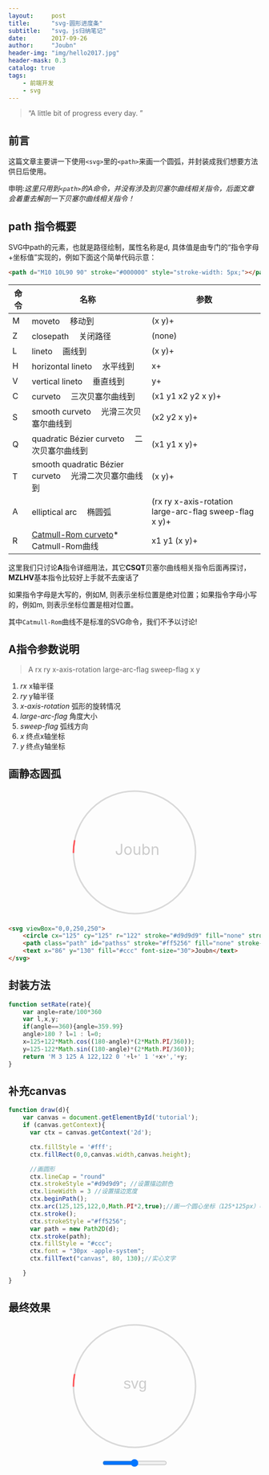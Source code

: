 ```yaml
---
layout:     post
title:      "svg-圆形进度条"
subtitle:   "svg，js归纳笔记"
date:       2017-09-26
author:     "Joubn"
header-img: "img/hello2017.jpg"
header-mask: 0.3
catalog: true
tags:
    - 前端开发
    - svg
---
```


> “A little bit of progress every day. ”

## 前言

这篇文章主要讲一下使用`<svg>`里的`<path>`来画一个圆弧，并封装成我们想要方法供日后使用。

申明:*这里只用到`<path>`的A命令，并没有涉及到贝塞尔曲线相关指令，后面文章会着重去解剖一下贝塞尔曲线相关指令！*

## path 指令概要

SVG中path的元素，也就是路径绘制，属性名称是d, 具体值是由专门的“指令字母+坐标值”实现的，例如下面这个简单代码示意：

```html
<path d="M10 10L90 90" stroke="#000000" style="stroke-width: 5px;"></path>
```
<table cellspacing="1" cellpadding="0" class="params_table">
    <thead>
        <tr>
            <th>命令</th>
            <th>名称</th>
            <th>参数</th>
        </tr>
    </thead>
    <tbody>
        <tr>
            <td>M</td>
            <td>moveto  移动到</td>
            <td>(x y)+</td>
        </tr>
        <tr>
            <td>Z</td>
            <td>closepath  关闭路径</td>
            <td>(none)</td>
        </tr>
        <tr>
            <td>L</td>
            <td>lineto  画线到</td>
            <td>(x y)+</td>
        </tr>
        <tr>
            <td>H</td>
            <td>horizontal lineto  水平线到</td>
            <td>x+</td>
        </tr>
        <tr>
            <td>V</td>
            <td>vertical lineto  垂直线到</td>
            <td>y+</td>
        </tr>
        <tr>
            <td>C</td>
            <td>curveto  三次贝塞尔曲线到</td>
            <td>(x1 y1 x2 y2 x y)+</td>
        </tr>
        <tr>
            <td>S</td>
            <td>smooth curveto  光滑三次贝塞尔曲线到</td>
            <td>(x2 y2 x y)+</td>
        </tr>
        <tr>
            <td>Q</td>
            <td>quadratic Bézier curveto  二次贝塞尔曲线到</td>
            <td>(x1 y1 x y)+</td>
        </tr>
        <tr>
            <td>T</td>
            <td>smooth quadratic Bézier curveto  光滑二次贝塞尔曲线到</td>
            <td>(x y)+</td>
        </tr>
        <tr>
            <td>A</td>
            <td>elliptical arc  椭圆弧</td>
            <td>(rx ry x-axis-rotation large-arc-flag sweep-flag x y)+</td>
        </tr>
        <tr>
            <td>R</td>
            <td><a href="http://en.wikipedia.org/wiki/Catmull–Rom_spline#Catmull.E2.80.93Rom_spline">Catmull-Rom curveto</a>*  Catmull-Rom曲线</td>
            <td>x1 y1 (x y)+</td>
        </tr>
    </tbody>
</table>

这里我们只讨论**A**指令详细用法，其它**CSQT**贝塞尔曲线相关指令后面再探讨，**MZLHV**基本指令比较好上手就不去废话了

如果指令字母是大写的，例如M, 则表示坐标位置是绝对位置；如果指令字母小写的，例如m, 则表示坐标位置是相对位置。

其中`Catmull-Rom`曲线不是标准的SVG命令，我们不予以讨论!

## A指令参数说明

>A rx ry x-axis-rotation large-arc-flag sweep-flag x y

1. *rx*               x轴半径
2. *ry*               y轴半径
3. *x-axis-rotation*  弧形的旋转情况
4. *large-arc-flag*   角度大小
5. *sweep-flag*       弧线方向
6. *x*                终点x轴坐标
7. *y*                终点y轴坐标

## 画静态圆孤

<div style="text-align:center;margin-bottom:20px;">
<svg style="width:250px; margin:0 auto;" viewBox="0,0,250,250"><circle cx="125" cy="125" r="122" stroke="#d9d9d9" fill="none" stroke-width="3"></circle><path class="path" stroke="#ff5256" fill="none" stroke-width="3" stroke-linecap="round" d="M 3 125 A 122,122 0 0 1 247,125"></path><text x="86" y="130" fill="#ccc" font-size="30">Joubn</text></svg>
</div>

```html
<svg viewBox="0,0,250,250">
    <circle cx="125" cy="125" r="122" stroke="#d9d9d9" fill="none" stroke-width="3"></circle>
    <path class="path" id="pathss" stroke="#ff5256" fill="none" stroke-width="3" stroke-linecap="round" d="M 3 125 A 122,122 0 0 1 247,125"></path>
    <text x="86" y="130" fill="#ccc" font-size="30">Joubn</text>
</svg>
```

## 封装方法

```js
function setRate(rate){
    var angle=rate/100*360
    var l,x,y;
    if(angle==360){angle=359.99}
    angle>180 ? l=1 : l=0;
    x=125+122*Math.cos((180-angle)*(2*Math.PI/360));
    y=125-122*Math.sin((180-angle)*(2*Math.PI/360));
    return 'M 3 125 A 122,122 0 '+l+' 1 '+x+','+y;
}
```
## 补充canvas

```js
function draw(d){
    var canvas = document.getElementById('tutorial');
    if (canvas.getContext){
      var ctx = canvas.getContext('2d');

      ctx.fillStyle = '#fff';
      ctx.fillRect(0,0,canvas.width,canvas.height);

      //画圆形
      ctx.lineCap = "round"
      ctx.strokeStyle ="#d9d9d9"; //设置描边颜色
      ctx.lineWidth = 3 //设置描边宽度
      ctx.beginPath();
      ctx.arc(125,125,122,0,Math.PI*2,true);//画一个圆心坐标（125*125px）半径122px的圆弧，从0开始到Math.PI*2结束，按照顺时针方向。
      ctx.stroke();
      ctx.strokeStyle ="#ff5256";
      var path = new Path2D(d);
      ctx.stroke(path);
      ctx.fillStyle = "#ccc";
      ctx.font = "30px -apple-system";
      ctx.fillText("canvas", 80, 130);//实心文字

    }
}
```

## 最终效果
<div style="text-align:center;margin-bottom:20px;">
<svg style="width:250px; margin:0 auto;" viewBox="0,0,250,250"><circle cx="125" cy="125" r="122" stroke="#d9d9d9" fill="none" stroke-width="3"></circle><path class="path" id="pathss" stroke="#ff5256" fill="none" stroke-width="3" stroke-linecap="round" d="M 3 125 A 122,122 0 0 1 247,125"></path><text x="103" y="130" fill="#ccc" font-size="30" font-family="arial">svg</text></svg>
</div>

<div style="text-align:center;margin-bottom:20px;">
    <input type="range" style="margin:0 auto;" onchange="demo(this)" />
</div>

<div style="text-align:center;margin-bottom:20px;">
    <canvas id="tutorial" width="250" height="250" style="width:250px; margin:0 auto;"></canvas>
</div>

<script type="text/javascript">
function draw(d){
    var canvas = document.getElementById('tutorial');
    if (canvas.getContext){
      var ctx = canvas.getContext('2d');

      ctx.fillStyle = '#fff';
      ctx.fillRect(0,0,canvas.width,canvas.height);

      //画圆形
      ctx.lineCap = "round"
      ctx.strokeStyle ="#d9d9d9"; //设置描边颜色
      ctx.lineWidth = 3 //设置描边宽度
      ctx.beginPath();
      ctx.arc(125,125,122,0,Math.PI*2,true);//画一个圆心坐标（125*125）半径122px的圆弧，从0开始到Math.PI*2结束，按照顺时针方向。
      ctx.stroke();
      ctx.strokeStyle ="#ff5256";
      var path = new Path2D(d);
      ctx.stroke(path);
      ctx.fillStyle = "#ccc";
      ctx.font = "30px arial";
      ctx.fillText("canvas", 80, 130);//实心文字

    }
  }

function setRate(rate){
    var angle=rate/100*360
    var l,x,y;
    if(angle==360){angle=359.99}
    angle>180 ? l=1 : l=0;
    x=125+122*Math.cos((180-angle)*(2*Math.PI/360));
    y=125-122*Math.sin((180-angle)*(2*Math.PI/360));
    return 'M 3 125 A 122,122 0 '+l+' 1 '+x+','+y;
}
function demo(obj){
    var val=obj.value
    document.querySelector('#pathss').setAttribute('d',setRate(val))
    draw(setRate(val))
}

window.onload = draw('M 3 125 A 122,122 0 0 1 247,125');

</script>
<style type="text/css">
.path {
  stroke-dasharray: 1000;
  stroke-dashoffset: 1000;
  -webkit-animation: dash 3s ease forwards;
  animation: dash 3s ease forwards;
}

@keyframes dash {
  to {
    stroke-dashoffset: 0;
  }
}
@-webkit-keyframes dash
{
  to {
    stroke-dashoffset: 0;
  }
}
</style>